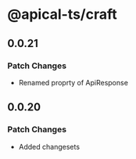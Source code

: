 # @apical-ts/craft

## 0.0.21

### Patch Changes

- Renamed proprty of ApiResponse

## 0.0.20

### Patch Changes

- Added changesets
